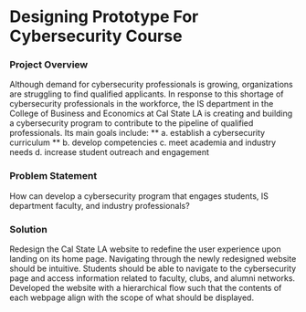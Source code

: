 # Designing Prototype For Cybersecurity Course
### Project Overview
Although demand for cybersecurity professionals is growing, organizations are struggling to find qualified applicants. In response to this shortage of cybersecurity professionals in the workforce, the IS department in the College of Business and Economics at Cal State LA is creating and building a cybersecurity program to contribute to the pipeline of qualified professionals. Its main goals include:
** a. establish a cybersecurity curriculum **
b. develop competencies
c. meet academia and industry needs
d. increase student outreach and engagement

### Problem Statement
How can develop a cybersecurity program that engages students, IS department faculty, and industry professionals?

### Solution 
Redesign the Cal State LA website to redefine the user experience upon landing on its home page. Navigating through the newly redesigned website should be intuitive. Students should be able to navigate to the cybersecurity page and access information related to faculty, clubs, and alumni networks.
Developed the website with a hierarchical flow such that the contents of each webpage align with the scope of what should be displayed.
